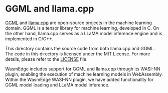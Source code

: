 # GGML and llama.cpp

[GGML][] and [llama.cpp][] are open-source projects in the machine learning domain. GGML is a tensor library for machine learning, developed in C. On the other hand, llama.cpp serves as a LLaMA model inference engine and is implemented in C/C++.

This directory contains the source code from both llama.cpp and GGML. The code in this directory is licensed under the MIT License. For more details, please refer to the [LICENSE](./LICENSE) file.

WasmEdge includes support for GGML and llama.cpp through its WASI-NN plugin, enabling the execution of machine learning models in WebAssembly. Within the WasmEdge WASI-NN plugin, we have added functionality for GGML model loading and LLaMA model inference.

[GGML]: http://ggml.ai
[llama.cpp]: https://github.com/ggerganov/ggml
